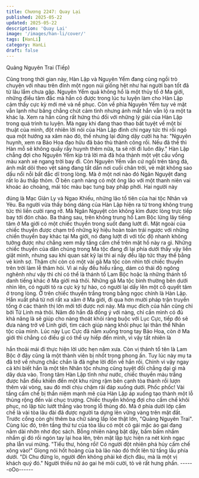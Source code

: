 ```yaml
---
title: Chương 2247: Quay Lại
published: 2025-05-22
updated: 2025-05-22
description: 'Quay Lại'
image: '/images/han-li/cover/'
tags: [HanLi]
category: HanLi
draft: false
---
```


Quảng Nguyên Trai (Tiếp)

Cũng trong thời gian này, Hàn Lập và Nguyên Yểm đang cùng
ngồi trò chuyện với nhau trên đỉnh một ngọn núi giống hệt như hai
người bạn tốt đã từ lâu lắm chưa gặp.
Nguyên Yểm quả không hổ là một thủy tổ ở Ma giới, những điều
tâm đắc mà hắn có được trong lúc tu luyện làm cho Hàn Lập cảm
thấy cực kỳ mới mẻ và nể phục.
Còn về phía Nguyên Yểm tuy vẻ mặt vẫn lạnh như băng chẳng
chút cảm tình nhưng ánh mắt hắn vẫn lộ ra một ta khác lạ. Xem
ra hắn cũng rất hứng thú đối với những lý giải của Hàn Lập trong
quá trình tu luyện. Mà ngay khi đang thao thao bất tuyệt về một bí
thuật của mình, đột nhiên lời nói của Hàn Lập đình chỉ ngay tức
thì rồi ngó qua một hướng xa xăm nào đó, thế nhưng lại đứng dậy
cười ha ha:
"Nguyên huynh, xem ra Bảo Hoa đạo hữu đã báo thù thành công
rồi. Nếu đã thế thì Hàn mỗ sẽ không quấy rầy huynh thêm nữa, ta
sẽ rời đi luôn đây."
Hàn Lập chẳng đợi cho Nguyên Yểm kịp trả lời mà đã hóa thành
một vệt cầu vồng màu xanh xé ngang trời bay đi.
Còn Nguyên Yểm vẫn cứ ngồi trên tảng đá, ánh mắt dõi theo vệt
sáng đang tắt dần nơi cuối chân trời, vẻ mặt không sao dấu nổi
nỗi bất đắc dĩ trong lòng.
Mà ở một nơi nào đó Ngân Nguyệt đang rất lo âu thấp thỏm.
Ở bên cạnh nàng có một ông lão với một thanh niên vai khoác áo
choàng, mái tóc màu bạc tung bay phấp phới. Hai người này

đúng là Mạc Giản Ly và Ngao Khiếu, những lão tổ tiên của hai tộc
Nhân và Yêu.
Ba người vừa thấy bóng dáng của Hàn Lập hiện ra từ trong
không trung tức thì liền cười rạng rỡ.
Mà Ngân Nguyệt còn không kìm được lòng trực tiếp bay tới đón
chào.
Ba tháng sau, trên không trung hồ Lam Bộc lừng lãy tiếng tăm ở
Ma giới có một chiếc thuyền trong suốt đang lướt đi. Mặt ngoài
của chiếc thuyền được chạm trổ những ký hiệu hoàn toàn trái
ngược với những chiến thuyền bay khác tại Ma giới, nó đang lướt
đi với tốc độ nhanh không tưởng được như chẳng xem mấy tầng
cấm chế trên mặt hồ này ra gì.
Những chiếc thuyền của dân chúng trong Ma tộc đang đi lại phía
dưới thấy vậy liền giật mình, nhưng sau khi quan sát kỹ lại thì ai
nấy đều lập tức thay thế bằng vẻ kinh sợ.
Thậm chí còn có một vài gã Ma tộc còn nhìn tới chiếc thuyền trên
trời làm lễ thăm hỏi. Vì ai nấy đều hiểu rằng, dám có thái độ
ngông nghênh như vậy thì chỉ có thể là thánh tổ Lam Bộc hoặc là
những thánh tổ danh tiếng khác ở Ma giới mà thôi.
Những gã Ma tộc bình thường bên dưới nhìn lên, có người tỏ ra
cực kỳ tự hào, có người lại dấy lên một cỗ quyết tâm ở trong lòng.
Ở trên chiếc thuyền trắng trong bằng ngọc chính là Hàn Lập. Hắn
xuất phá từ nơi rất xa xăm ở Ma giới, đi qua hơn mười pháp trận
truyền tống ở các thành thị lớn mới tới được nơi này. Mà mục
đích của hắn cũng chỉ bởi Tử Linh mà thôi.
Năm đó hắn đã đồng ý với nàng, chỉ cần mình có đủ khả năng là
sẽ giúp cho nàng thoát khỏi ràng buộc với Lục Cực, tiếp đó sẽ
đưa nàng trở về Linh giới, tìm cách giúp nàng khôi phục lại thân
thể Nhân tộc của mình.
Lúc này Lục Cực đã nằm xuống trong tay Bảo Hoa, còn ở Ma giới
thì chẳng có điều gì có thể uy hiếp đến mình, vì vậy tất nhiên là

hắn thoải mái đi thực hiện lời ước hẹn năm xưa.
Còn vị thánh tổ tên là Lam Bộc ở đây cũng là một thành viên bị
nhốt trong phong ấn. Tuy lúc này mụ ta đã trở về nhưng chắc
chắn là đã nghe lời đồn về hắn rồi.
Chính vì vậy ngay cả khi biết hắn là một tên Nhân tộc nhưng cũng
tuyệt đối chẳng dại gì mà dây dưa vào.
Trong tâm Hàn Lập tĩnh như nước, chiếc thuyền màu trắng được
hắn điều khiển đến một khu rừng rậm bên cạnh tòa thành rồi lượn
thêm vài vòng, sau đó mới chịu chậm rãi đáp xuống dưới.
Phốc phốc!
Vài tầng cấm chế bị thần niệm mạnh mẽ của Hàn Lập áp xuống
tạo thành một lỗ thủng rộng đến vài chục trượng. Chiếc thuyền
không đợi cho cấm chế khôi phục, nó lập tức lướt thẳng vào trong
lỗ thủng đó.
Mà ở phía dưới lớp cấm chế là vài tòa lâu đài đã được người ta
dựng lên vững vàng trên mặt đất. Trước cổng còn ghi thêm ba
chữ sáng lấp lóe thật lớn, "Quảng Nguyên Trai".
Cùng lúc đó, trên tầng thứ tư của tòa lầu có một cô gái mặc áo
gai đang nằm dài nhởn nhơ đọc sách. Bỗng nhiên nàng bật dậy,
bấm bấm nhẩm nhẩm gì đó rồi ngón tay lại hoa lên, trên mặt lập
tực hiện ra nét kinh ngạc pha lẫn vui mừng.
"Tiểu thư, hỏng rồi! Có người đột nhiên phá hủy cấm chế xông
vào!" Giọng nói hốt hoảng của bà lão nào đó thốt lên từ tầng lầu
phía dưới.
"Dì Chu đừng lo, người đến không phải kẻ địch đâu, mà là một vị
khách quý đó." Người thiếu nữ áo gai hé môi cười, tỏ vẻ rất hưng
phấn.
------oOo------
